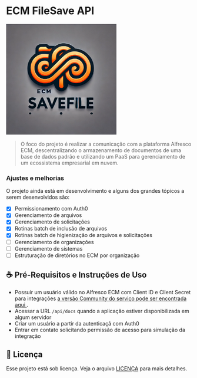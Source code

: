 # ECM FileSave API

<img src="/resources/images/logo.png" width="300" height="300" alt="ECM FileSave">

> O foco do projeto é realizar a comunicação com a plataforma Alfresco ECM, descentralizando o armazenamento de documentos de uma base de dados padrão e utilizando um PaaS para gerenciamento de um ecossistema empresarial em nuvem.

### Ajustes e melhorias

O projeto ainda está em desenvolvimento e alguns dos grandes tópicos a serem desenvolvidos são:

- [x] Permissionamento com Auth0
- [x] Gerenciamento de arquivos
- [x] Gerenciamento de solicitações
- [x] Rotinas batch de inclusão de arquivos
- [x] Rotinas batch de higienização de arquivos e solicitações 
- [ ] Gerenciamento de organizações
- [ ] Gerenciamento de sistemas
- [ ] Estruturação de diretórios no ECM por organização

## ☕ Pré-Requisitos e Instruções de Uso

- Possuir um usuário válido no Alfresco ECM com Client ID e Client Secret para integrações [a versão Community do serviço pode ser encontrada aqui ](https://docs.alfresco.com/content-services/community/install/containers/).
- Acessar a URL `/api/docs` quando a aplicação estiver disponibilizada em algum servidor
- Criar um usuário a partir da autenticaçã com Auth0
- Entrar em contato solicitando permissão de acesso para simulação da integração

## 📝 Licença

Esse projeto está sob licença. Veja o arquivo [LICENÇA](LICENSE.md) para mais detalhes.
